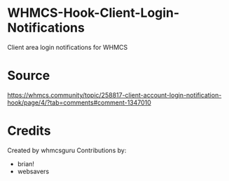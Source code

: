 # WHMCS-Hook-Client-Login-Notifications
 Client area login notifications for WHMCS

# Source
https://whmcs.community/topic/258817-client-account-login-notification-hook/page/4/?tab=comments#comment-1347010

# Credits
Created by whmcsguru
Contributions by:
- brian!
- websavers